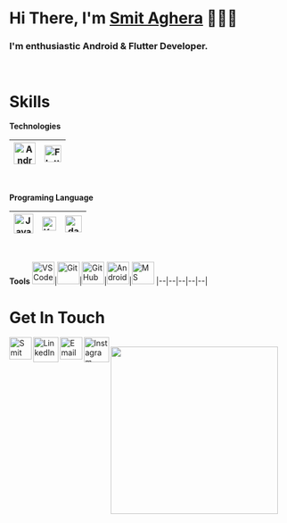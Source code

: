 
<h1>Hi There, I'm <a href="https://www.Smit Aghera.dev" target="_blank">Smit Aghera</a> 🙋🏻‍♂️</h1> 

<h3><b>I'm enthusiastic Android & Flutter Developer.</b></h3>

<br/>
<h1>Skills</h1>

 **Technologies**

<img alt="Android Studio" width="39px" src="https://upload.wikimedia.org/wikipedia/commons/c/c1/Android_Studio_icon_%282023%29.svg"/>|<img alt="Flutter" width="30px" src="https://img.icons8.com/color/48/flutter.png"/> 
|--|--|

<br/>

 **Programing Language**

<img alt="Java" width="35px" src="https://img.icons8.com/color/48/java-coffee-cup-logo--v1.png"/>|<img alt="Kotlin" width="25px" src="https://img.icons8.com/external-tal-revivo-color-tal-revivo/24/external-kotlin-a-cross-platform-statically-typed-general-purpose-programming-language-with-type-inference-logo-color-tal-revivo.png"/>|<img alt="dart" width="30px" src="https://www.vectorlogo.zone/logos/dartlang/dartlang-icon.svg">|
 |--|--|--|
<br/>

 **Tools**
 <img alt="VS Code" width="40px" src="https://img.icons8.com/fluent/48/000000/visual-studio-code-2019.png"/>|<img alt="Git" width="40px" src="https://img.icons8.com/color/48/000000/git.png"/>|<img alt="Git Hub" width="40px" src="https://img.icons8.com/fluent/240/000000/github.png"/>|<img alt="Android Studio" width="40px" src="https://img.icons8.com/color/48/android-studio--v3.png"/>|<img alt="MS Office" width="40px" src="https://img.icons8.com/fluent/48/000000/microsoft-office-2019.png"/>
 |--|--|--|--|--|
 <br/>
 <h1>Get In Touch</h1>

[<img align="left" alt="Smit Aghera" width="40px" src="https://img.icons8.com/cotton/64/000000/earth-planet--v2.png"/>](https://www.smitaghera7778.com)
[<img align="left" alt="LinkedIn - Dhaval Bheda" width="45px" src="https://img.icons8.com/fluent/96/000000/linkedin.png"/>](https://www.linkedin.com/in/smitaghera) 
[<img align="left" alt="Email - Dhaval Bheda" width="40px" src="https://img.icons8.com/cute-clipart/64/000000/upload-mail.png" />](mailto:smit4180@gmail.com) 
[<img align="left" alt="Instagram - Dhaval Bheda" width="45px" src="https://img.icons8.com/cute-clipart/64/000000/instagram-new.png"/>](https://www.instagram.com/smit_7778)
<br/>
<img src="https://media.giphy.com/media/sUHnQhe6GJloCs53Rv/giphy.gif" width="300">

